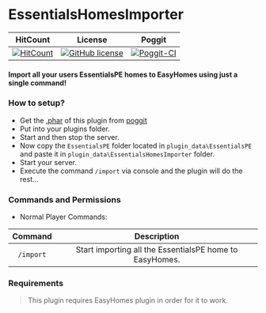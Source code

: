 # EssentialsHomesImporter

| HitCount | License | Poggit |
|:--:|:--:|:--:|
|[![HitCount](http://hits.dwyl.io/AntiCores/EssentialsHomesImporter.svg)](http://hits.dwyl.io/AntiCores/EssentialsHomesImporter)|[![GitHub license](https://img.shields.io/github/license/AntiCores/EssentialsHomesImporter.svg)](https://github.com/AntiCores/EssentialsHomesImporter/blob/master/LICENSE)|[![Poggit-CI](https://poggit.pmmp.io/ci.shield/AntiCores/EssentialsHomesImporter/EssentialsHomesImporter)](https://poggit.pmmp.io/ci/AntiCores/EssentialsHomesImporter/EssentialsHomesImporter)|

#### Import all your users EssentialsPE homes to EasyHomes using just a single command!

### How to setup?

- Get the [.phar](https://poggit.pmmp.io/ci/AntiCores/EssentialsHomesImporter/EssentialsHomesImporter) of this plugin from [poggit](https://poggit.pmmp.io/ci/AntiCores/EssentialsHomesImporter/EssentialsHomesImporter)
- Put into your plugins folder.
- Start and then stop the server.
- Now copy the `EssentialsPE` folder located in `plugin_data\EssentialsPE` and paste it in `plugin_data\EssentialsHomesImporter` folder.
- Start your server.
- Execute the command `/import` via console and the plugin will do the rest...

### Commands and Permissions

- Normal Player Commands:

Command|Description|
|:--:|:--:|
|`/import`|Start importing all the EssentialsPE home to EasyHomes.|

### Requirements

> This plugin requires EasyHomes plugin in order for it to work.

